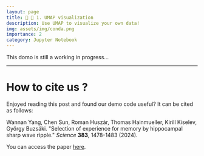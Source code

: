 ```yaml
---
layout: page
title: 🧠 🎨 1. UMAP visualization
description: Use UMAP to visualize your own data!
img: assets/img/conda.png
importance: 2
category: Jupyter Notebook
---
```

 This domo is still a working in progress...



---
# How to cite us ? 

Enjoyed reading this post and found our demo code useful? It can be cited as follows:

Wannan Yang, Chen Sun, Roman Huszár, Thomas Hainmueller, Kirill Kiselev, György Buzsáki. 
"Selection of experience for memory by hippocampal sharp wave ripple." _Science_ **383**, 1478-1483 (2024).


You can access the paper [here](https://www.science.org/doi/10.1126/science.adk8261).